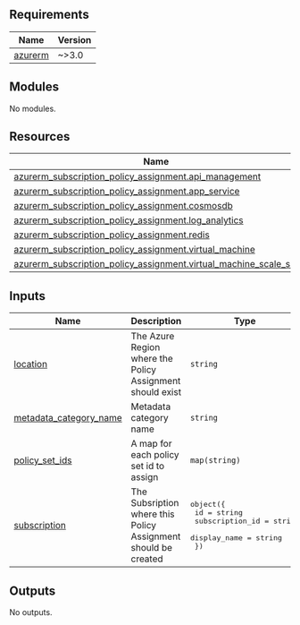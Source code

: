 <!-- BEGIN_TF_DOCS -->
## Requirements

| Name | Version |
|------|---------|
| <a name="requirement_azurerm"></a> [azurerm](#requirement\_azurerm) | ~>3.0 |

## Modules

No modules.

## Resources

| Name | Type |
|------|------|
| [azurerm_subscription_policy_assignment.api_management](https://registry.terraform.io/providers/hashicorp/azurerm/latest/docs/resources/subscription_policy_assignment) | resource |
| [azurerm_subscription_policy_assignment.app_service](https://registry.terraform.io/providers/hashicorp/azurerm/latest/docs/resources/subscription_policy_assignment) | resource |
| [azurerm_subscription_policy_assignment.cosmosdb](https://registry.terraform.io/providers/hashicorp/azurerm/latest/docs/resources/subscription_policy_assignment) | resource |
| [azurerm_subscription_policy_assignment.log_analytics](https://registry.terraform.io/providers/hashicorp/azurerm/latest/docs/resources/subscription_policy_assignment) | resource |
| [azurerm_subscription_policy_assignment.redis](https://registry.terraform.io/providers/hashicorp/azurerm/latest/docs/resources/subscription_policy_assignment) | resource |
| [azurerm_subscription_policy_assignment.virtual_machine](https://registry.terraform.io/providers/hashicorp/azurerm/latest/docs/resources/subscription_policy_assignment) | resource |
| [azurerm_subscription_policy_assignment.virtual_machine_scale_set](https://registry.terraform.io/providers/hashicorp/azurerm/latest/docs/resources/subscription_policy_assignment) | resource |

## Inputs

| Name | Description | Type | Default | Required |
|------|-------------|------|---------|:--------:|
| <a name="input_location"></a> [location](#input\_location) | The Azure Region where the Policy Assignment should exist | `string` | n/a | yes |
| <a name="input_metadata_category_name"></a> [metadata\_category\_name](#input\_metadata\_category\_name) | Metadata category name | `string` | `"Custom PagoPA"` | no |
| <a name="input_policy_set_ids"></a> [policy\_set\_ids](#input\_policy\_set\_ids) | A map for each policy set id to assign | `map(string)` | n/a | yes |
| <a name="input_subscription"></a> [subscription](#input\_subscription) | The Subsription where this Policy Assignment should be created | <pre>object({<br/>    id              = string<br/>    subscription_id = string<br/>    display_name    = string<br/>  })</pre> | n/a | yes |

## Outputs

No outputs.
<!-- END_TF_DOCS -->
